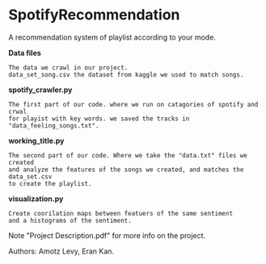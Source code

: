 # SpotifyRecommendation
A recommendation system of playlist according to your mode.


**Data files**
    
    The data we crawl in our project.
    data_set_song.csv the dataset from kaggle we used to match songs.
    

**spotify_crawler.py**

    The first part of our code. where we run on catagories of spotify and crwal 
    for playist with key words. we saved the tracks in "data_feeling_songs.txt".
    
**working_title.py**

    The second part of our code. Where we take the "data.txt" files we created 
    and analyze the features of the songs we created, and matches the data_set.csv 
    to create the playlist.
    
**visualization.py**

    Create coorilation maps between featuers of the same sentiment 
    and a histograms of the sentiment.

Note "Project Description.pdf" for more info on the project.

Authors: Amotz Levy, Eran Kan.
